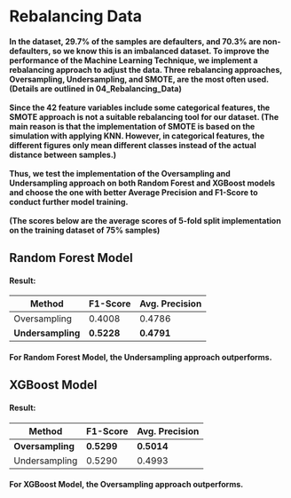 # Rebalancing Data

#### In the dataset, 29.7% of the samples are defaulters, and 70.3% are non-defaulters, so we know this is an imbalanced dataset. To improve the performance of the Machine Learning Technique, we implement a rebalancing approach to adjust the data. Three rebalancing approaches, Oversampling, Undersampling, and SMOTE, are the most often used. (Details are outlined in 04_Rebalancing_Data) <br><br> Since the 42 feature variables include some categorical features, the SMOTE approach is not a suitable rebalancing tool for our dataset. (The main reason is that the implementation of SMOTE is based on the simulation with applying KNN. However, in categorical features, the different figures only mean different classes instead of the actual distance between samples.) <br><br>Thus, we test the implementation of the Oversampling and Undersampling approach on both Random Forest and XGBoost models and choose the one with better Average Precision and F1-Score to conduct further model training. <br><br>(The scores below are the average scores of 5-fold split implementation on the training dataset of 75% samples)

## Random Forest Model
#### Result: 
| Method        | F1-Score | Avg. Precision |
|---------------|----------|----------------|
| Oversampling  | 0.4008   | 0.4786         |
| **Undersampling** | **0.5228**   | **0.4791**         |
#### For Random Forest Model, the Undersampling approach outperforms.

## XGBoost Model
#### Result: 
| Method        | F1-Score | Avg. Precision |
|---------------|----------|----------------|
| **Oversampling**  |**0.5299**| **0.5014**     |
| Undersampling | 0.5290   | 0.4993         |
#### For XGBoost Model, the Oversampling approach outperforms.
